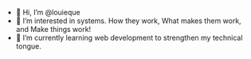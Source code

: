 - 👋 Hi, I’m @louieque
- 👀 I’m interested in systems. How they work, What makes them work, and Make things work!
- 🌱 I’m currently learning web development to strengthen my technical tongue.

<!---
louieque/louieque is a ✨ special ✨ repository because its `README.md` (this file) appears on your GitHub profile.
You can click the Preview link to take a look at your changes.
--->
